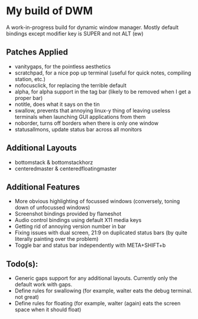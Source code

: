 # My build of DWM

A work-in-progress build for dynamic window manager. Mostly default bindings except modifier key is SUPER and not ALT (ew)

## Patches Applied

- vanitygaps, for the pointless aesthetics
- scratchpad, for a nice pop up terminal (useful for quick notes, compiling station, etc.)
- nofocusclick, for replacing the terrible default
- alpha, for alpha support in the tag bar (likely to be removed when I get a proper bar)
- notitle, does what it says on the tin
- swallow, prevents that annoying linux-y thing of leaving useless terminals when launching GUI applications from them
- noborder, turns off borders when there is only one window
- statusallmons, update status bar across all monitors

## Additional Layouts
- bottomstack & bottomstackhorz 
- centeredmaster & centeredfloatingmaster

## Additional Features
- More obvious highlighting of focussed windows (conversely, toning down of unfocussed windows)
- Screenshot bindings provided by flameshot
- Audio control bindings using default X11 media keys
- Getting rid of annoying version number in bar
- Fixing issues with dual screen, 21:9 on duplicated status bars (by quite literally painting over the problem)
- Toggle bar and status bar independently with META+SHIFT+b

## Todo(s):
- Generic gaps support for any additional layouts. Currently only the default work with gaps.
- Define rules for swallowing (for example, walter eats the debug terminal. not great)
- Define rules for floating (for example, walter (again) eats the screen space when it should float)
